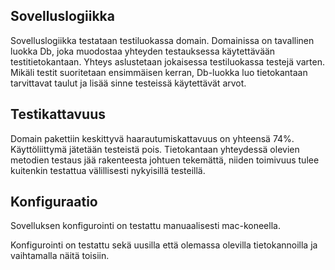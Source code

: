 ## Sovelluslogiikka

Sovelluslogiikka testataan testiluokassa domain. Domainissa on tavallinen luokka Db, joka muodostaa yhteyden testauksessa käytettävään testitietokantaan. Yhteys aslustetaan jokaisessa testiluokassa testejä varten.
Mikäli testit suoritetaan ensimmäisen kerran, Db-luokka luo tietokantaan tarvittavat taulut ja lisää sinne testeissä käytettävät arvot.

## Testikattavuus

Domain pakettiin keskittyvä haarautumiskattavuus on yhteensä 74%. Käyttöliittymä jätetään testeistä pois. Tietokantaan yhteydessä olevien metodien testaus jää rakenteesta johtuen tekemättä, niiden toimivuus tulee kuitenkin testattua välillisesti nykyisillä testeillä.


## Konfiguraatio

Sovelluksen konfigurointi on testattu manuaalisesti mac-koneella.

Konfigurointi on testattu sekä uusilla että olemassa olevilla tietokannoilla ja vaihtamalla näitä toisiin.
